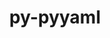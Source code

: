 ---
title: "py-pyyaml"
layout: cache
categories: [package, develop-2024-11-10]
meta: {"versions": ["5.4.1", "6.0.2"], "compilers": ["apple-clang@=15.0.0", "cce@=15.0.1", "gcc@=10.2.1", "gcc@=11.1.0", "gcc@=11.4.0", "gcc@=13.2.0", "gcc@=7.3.1", "gcc@=7.5.0", "gcc@=9.4.0", "oneapi@=2024.2.1"], "oss": ["amzn2", "centos7", "rhel8", "ubuntu18.04", "ubuntu20.04", "ubuntu22.04", "ubuntu24.04", "ventura"], "platforms": ["darwin", "linux"], "targets": ["aarch64", "neoverse_n1", "neoverse_v1", "neoverse_v2", "ppc64le", "x86_64_v3", "zen4"], "stacks": ["aws-isc", "aws-isc-aarch64", "data-vis-sdk", "developer-tools-darwin", "developer-tools-manylinux2014", "e4s", "e4s-cray-rhel", "e4s-neoverse-v2", "e4s-neoverse_v1", "e4s-oneapi", "e4s-power", "ml-darwin-aarch64-mps", "ml-linux-aarch64-cpu", "ml-linux-aarch64-cuda", "ml-linux-x86_64-cpu", "ml-linux-x86_64-cuda", "ml-linux-x86_64-rocm", "radiuss", "root"], "num_specs": 29, "num_specs_by_stack": {"root": 29, "developer-tools-darwin": 1, "ml-darwin-aarch64-mps": 2, "aws-isc-aarch64": 2, "aws-isc": 1, "developer-tools-manylinux2014": 1, "e4s-cray-rhel": 2, "radiuss": 3, "e4s-power": 1, "data-vis-sdk": 2, "e4s-neoverse_v1": 2, "e4s-neoverse-v2": 1, "e4s": 5, "e4s-oneapi": 2, "ml-linux-aarch64-cuda": 2, "ml-linux-aarch64-cpu": 2, "ml-linux-x86_64-rocm": 3, "ml-linux-x86_64-cpu": 2, "ml-linux-x86_64-cuda": 2}}
spec_details: [{"hash": "pmsok5mkemhuq5ow26qoxtbuuvrk5phg", "compiler": "apple-clang@=15.0.0", "versions": ["6.0.2"], "os": "ventura", "platform": "darwin", "target": "aarch64", "variants": ["build_system=python_pip", "+libyaml"], "stacks": ["root", "developer-tools-darwin", "ml-darwin-aarch64-mps"], "size": "-", "tarball": "https://binaries.spack.io/develop-2024-11-10/build_cache/darwin-ventura-aarch64/apple-clang-15.0.0/py-pyyaml-6.0.2/darwin-ventura-aarch64-apple-clang-15.0.0-py-pyyaml-6.0.2-pmsok5mkemhuq5ow26qoxtbuuvrk5phg.spack"}, {"hash": "74l3xkswj5smuvwohocwxq4y6kleybcw", "compiler": "apple-clang@=15.0.0", "versions": ["6.0.2"], "os": "ventura", "platform": "darwin", "target": "aarch64", "variants": ["build_system=python_pip", "+libyaml"], "stacks": ["root", "ml-darwin-aarch64-mps"], "size": "-", "tarball": "https://binaries.spack.io/develop-2024-11-10/build_cache/darwin-ventura-aarch64/apple-clang-15.0.0/py-pyyaml-6.0.2/darwin-ventura-aarch64-apple-clang-15.0.0-py-pyyaml-6.0.2-74l3xkswj5smuvwohocwxq4y6kleybcw.spack"}, {"hash": "kq4rmx6xqgx3cozdyj7746kccutqhees", "compiler": "gcc@=7.3.1", "versions": ["6.0.2"], "os": "amzn2", "platform": "linux", "target": "aarch64", "variants": ["build_system=python_pip", "+libyaml"], "stacks": ["root", "aws-isc-aarch64"], "size": "-", "tarball": "https://binaries.spack.io/develop-2024-11-10/build_cache/linux-amzn2-aarch64/gcc-7.3.1/py-pyyaml-6.0.2/linux-amzn2-aarch64-gcc-7.3.1-py-pyyaml-6.0.2-kq4rmx6xqgx3cozdyj7746kccutqhees.spack"}, {"hash": "u2ikhukbse7hgukoryha7qyit3qaig2b", "compiler": "gcc@=7.3.1", "versions": ["6.0.2"], "os": "amzn2", "platform": "linux", "target": "neoverse_n1", "variants": ["build_system=python_pip", "+libyaml"], "stacks": ["root", "aws-isc-aarch64"], "size": "-", "tarball": "https://binaries.spack.io/develop-2024-11-10/build_cache/linux-amzn2-neoverse_n1/gcc-7.3.1/py-pyyaml-6.0.2/linux-amzn2-neoverse_n1-gcc-7.3.1-py-pyyaml-6.0.2-u2ikhukbse7hgukoryha7qyit3qaig2b.spack"}, {"hash": "pyx4xbdxm2pdmrzjsptsbid4glscw7yn", "compiler": "gcc@=7.3.1", "versions": ["6.0.2"], "os": "amzn2", "platform": "linux", "target": "x86_64_v3", "variants": ["build_system=python_pip", "+libyaml"], "stacks": ["root", "aws-isc"], "size": "-", "tarball": "https://binaries.spack.io/develop-2024-11-10/build_cache/linux-amzn2-x86_64_v3/gcc-7.3.1/py-pyyaml-6.0.2/linux-amzn2-x86_64_v3-gcc-7.3.1-py-pyyaml-6.0.2-pyx4xbdxm2pdmrzjsptsbid4glscw7yn.spack"}, {"hash": "ptikyqrhbo2d4wcbzkqgy32vqx5u74jn", "compiler": "gcc@=10.2.1", "versions": ["6.0.2"], "os": "centos7", "platform": "linux", "target": "x86_64_v3", "variants": ["build_system=python_pip", "+libyaml"], "stacks": ["developer-tools-manylinux2014", "root"], "size": "-", "tarball": "https://binaries.spack.io/develop-2024-11-10/build_cache/linux-centos7-x86_64_v3/gcc-10.2.1/py-pyyaml-6.0.2/linux-centos7-x86_64_v3-gcc-10.2.1-py-pyyaml-6.0.2-ptikyqrhbo2d4wcbzkqgy32vqx5u74jn.spack"}, {"hash": "pypomzwloyc4x2fvyrulcp65pjxd73ib", "compiler": "cce@=15.0.1", "versions": ["6.0.2"], "os": "rhel8", "platform": "linux", "target": "zen4", "variants": ["build_system=python_pip", "+libyaml"], "stacks": ["root", "e4s-cray-rhel"], "size": "-", "tarball": "https://binaries.spack.io/develop-2024-11-10/build_cache/linux-rhel8-zen4/cce-15.0.1/py-pyyaml-6.0.2/linux-rhel8-zen4-cce-15.0.1-py-pyyaml-6.0.2-pypomzwloyc4x2fvyrulcp65pjxd73ib.spack"}, {"hash": "puy3mcxhzwxfmomfz2mrn57ri56vlkp6", "compiler": "cce@=15.0.1", "versions": ["6.0.2"], "os": "rhel8", "platform": "linux", "target": "zen4", "variants": ["build_system=python_pip", "+libyaml"], "stacks": ["root", "e4s-cray-rhel"], "size": "-", "tarball": "https://binaries.spack.io/develop-2024-11-10/build_cache/linux-rhel8-zen4/cce-15.0.1/py-pyyaml-6.0.2/linux-rhel8-zen4-cce-15.0.1-py-pyyaml-6.0.2-puy3mcxhzwxfmomfz2mrn57ri56vlkp6.spack"}, {"hash": "wv4hynaqfr4q6uglp3hinmac7azx2e2t", "compiler": "gcc@=7.5.0", "versions": ["6.0.2"], "os": "ubuntu18.04", "platform": "linux", "target": "x86_64_v3", "variants": ["build_system=python_pip", "+libyaml"], "stacks": ["root", "radiuss"], "size": "-", "tarball": "https://binaries.spack.io/develop-2024-11-10/build_cache/linux-ubuntu18.04-x86_64_v3/gcc-7.5.0/py-pyyaml-6.0.2/linux-ubuntu18.04-x86_64_v3-gcc-7.5.0-py-pyyaml-6.0.2-wv4hynaqfr4q6uglp3hinmac7azx2e2t.spack"}, {"hash": "ahs5l54j3ss6fa4d34wt4knup23cechi", "compiler": "gcc@=7.5.0", "versions": ["6.0.2"], "os": "ubuntu18.04", "platform": "linux", "target": "x86_64_v3", "variants": ["build_system=python_pip", "+libyaml"], "stacks": ["root", "radiuss"], "size": "-", "tarball": "https://binaries.spack.io/develop-2024-11-10/build_cache/linux-ubuntu18.04-x86_64_v3/gcc-7.5.0/py-pyyaml-6.0.2/linux-ubuntu18.04-x86_64_v3-gcc-7.5.0-py-pyyaml-6.0.2-ahs5l54j3ss6fa4d34wt4knup23cechi.spack"}, {"hash": "ftnngxzxuxtj2bobmi6wcsxblfiwuvzt", "compiler": "gcc@=7.5.0", "versions": ["5.4.1"], "os": "ubuntu18.04", "platform": "linux", "target": "x86_64_v3", "variants": ["build_system=python_pip", "+libyaml"], "stacks": ["root", "radiuss"], "size": "-", "tarball": "https://binaries.spack.io/develop-2024-11-10/build_cache/linux-ubuntu18.04-x86_64_v3/gcc-7.5.0/py-pyyaml-5.4.1/linux-ubuntu18.04-x86_64_v3-gcc-7.5.0-py-pyyaml-5.4.1-ftnngxzxuxtj2bobmi6wcsxblfiwuvzt.spack"}, {"hash": "nzvporqqxe6fttewtkr754zyj7jqw26v", "compiler": "gcc@=9.4.0", "versions": ["6.0.2"], "os": "ubuntu20.04", "platform": "linux", "target": "ppc64le", "variants": ["build_system=python_pip", "+libyaml"], "stacks": ["e4s-power", "root"], "size": "-", "tarball": "https://binaries.spack.io/develop-2024-11-10/build_cache/linux-ubuntu20.04-ppc64le/gcc-9.4.0/py-pyyaml-6.0.2/linux-ubuntu20.04-ppc64le-gcc-9.4.0-py-pyyaml-6.0.2-nzvporqqxe6fttewtkr754zyj7jqw26v.spack"}, {"hash": "53hpono7n7jli5m7hsg65dza3ovp37qz", "compiler": "gcc@=11.1.0", "versions": ["6.0.2"], "os": "ubuntu20.04", "platform": "linux", "target": "x86_64_v3", "variants": ["build_system=python_pip", "+libyaml"], "stacks": ["root", "data-vis-sdk"], "size": "-", "tarball": "https://binaries.spack.io/develop-2024-11-10/build_cache/linux-ubuntu20.04-x86_64_v3/gcc-11.1.0/py-pyyaml-6.0.2/linux-ubuntu20.04-x86_64_v3-gcc-11.1.0-py-pyyaml-6.0.2-53hpono7n7jli5m7hsg65dza3ovp37qz.spack"}, {"hash": "5qiwz2wpj4yc5trovwgo36hg5aw5n4on", "compiler": "gcc@=11.1.0", "versions": ["6.0.2"], "os": "ubuntu20.04", "platform": "linux", "target": "x86_64_v3", "variants": ["build_system=python_pip", "+libyaml"], "stacks": ["root", "data-vis-sdk"], "size": "-", "tarball": "https://binaries.spack.io/develop-2024-11-10/build_cache/linux-ubuntu20.04-x86_64_v3/gcc-11.1.0/py-pyyaml-6.0.2/linux-ubuntu20.04-x86_64_v3-gcc-11.1.0-py-pyyaml-6.0.2-5qiwz2wpj4yc5trovwgo36hg5aw5n4on.spack"}, {"hash": "3mor3aohgl72lhmlofzvwnr5roj4acvc", "compiler": "gcc@=11.4.0", "versions": ["6.0.2"], "os": "ubuntu22.04", "platform": "linux", "target": "neoverse_v1", "variants": ["build_system=python_pip", "+libyaml"], "stacks": ["e4s-neoverse_v1", "root"], "size": "-", "tarball": "https://binaries.spack.io/develop-2024-11-10/build_cache/linux-ubuntu22.04-neoverse_v1/gcc-11.4.0/py-pyyaml-6.0.2/linux-ubuntu22.04-neoverse_v1-gcc-11.4.0-py-pyyaml-6.0.2-3mor3aohgl72lhmlofzvwnr5roj4acvc.spack"}, {"hash": "3vhwgldigpeel7em3f3jdpelov3lq2b4", "compiler": "gcc@=11.4.0", "versions": ["6.0.2"], "os": "ubuntu22.04", "platform": "linux", "target": "neoverse_v1", "variants": ["build_system=python_pip", "+libyaml"], "stacks": ["e4s-neoverse_v1", "root"], "size": "-", "tarball": "https://binaries.spack.io/develop-2024-11-10/build_cache/linux-ubuntu22.04-neoverse_v1/gcc-11.4.0/py-pyyaml-6.0.2/linux-ubuntu22.04-neoverse_v1-gcc-11.4.0-py-pyyaml-6.0.2-3vhwgldigpeel7em3f3jdpelov3lq2b4.spack"}, {"hash": "7pesrzeyf7hv72ku2lkjw5uzpjxh64tk", "compiler": "gcc@=11.4.0", "versions": ["6.0.2"], "os": "ubuntu22.04", "platform": "linux", "target": "neoverse_v2", "variants": ["build_system=python_pip", "+libyaml"], "stacks": ["root", "e4s-neoverse-v2"], "size": "-", "tarball": "https://binaries.spack.io/develop-2024-11-10/build_cache/linux-ubuntu22.04-neoverse_v2/gcc-11.4.0/py-pyyaml-6.0.2/linux-ubuntu22.04-neoverse_v2-gcc-11.4.0-py-pyyaml-6.0.2-7pesrzeyf7hv72ku2lkjw5uzpjxh64tk.spack"}, {"hash": "ja2uzroauwj5ncthhfffals3klw2kk2u", "compiler": "gcc@=11.4.0", "versions": ["6.0.2"], "os": "ubuntu22.04", "platform": "linux", "target": "x86_64_v3", "variants": ["build_system=python_pip", "+libyaml"], "stacks": ["root", "e4s"], "size": "-", "tarball": "https://binaries.spack.io/develop-2024-11-10/build_cache/linux-ubuntu22.04-x86_64_v3/gcc-11.4.0/py-pyyaml-6.0.2/linux-ubuntu22.04-x86_64_v3-gcc-11.4.0-py-pyyaml-6.0.2-ja2uzroauwj5ncthhfffals3klw2kk2u.spack"}, {"hash": "p4oyezqpzjq4ggkuotakfeqc5xn4y23x", "compiler": "gcc@=11.4.0", "versions": ["6.0.2"], "os": "ubuntu22.04", "platform": "linux", "target": "x86_64_v3", "variants": ["build_system=python_pip", "+libyaml"], "stacks": ["root", "e4s"], "size": "-", "tarball": "https://binaries.spack.io/develop-2024-11-10/build_cache/linux-ubuntu22.04-x86_64_v3/gcc-11.4.0/py-pyyaml-6.0.2/linux-ubuntu22.04-x86_64_v3-gcc-11.4.0-py-pyyaml-6.0.2-p4oyezqpzjq4ggkuotakfeqc5xn4y23x.spack"}, {"hash": "ggpx3otgpiisainaz3usn7upfd2mwqkn", "compiler": "gcc@=11.4.0", "versions": ["6.0.2"], "os": "ubuntu22.04", "platform": "linux", "target": "x86_64_v3", "variants": ["build_system=python_pip", "+libyaml"], "stacks": ["root", "e4s"], "size": "-", "tarball": "https://binaries.spack.io/develop-2024-11-10/build_cache/linux-ubuntu22.04-x86_64_v3/gcc-11.4.0/py-pyyaml-6.0.2/linux-ubuntu22.04-x86_64_v3-gcc-11.4.0-py-pyyaml-6.0.2-ggpx3otgpiisainaz3usn7upfd2mwqkn.spack"}, {"hash": "axrw3dw655q7mtk4xyytmhpej3itd2zy", "compiler": "gcc@=11.4.0", "versions": ["6.0.2"], "os": "ubuntu22.04", "platform": "linux", "target": "x86_64_v3", "variants": ["build_system=python_pip", "+libyaml"], "stacks": ["root", "e4s"], "size": "-", "tarball": "https://binaries.spack.io/develop-2024-11-10/build_cache/linux-ubuntu22.04-x86_64_v3/gcc-11.4.0/py-pyyaml-6.0.2/linux-ubuntu22.04-x86_64_v3-gcc-11.4.0-py-pyyaml-6.0.2-axrw3dw655q7mtk4xyytmhpej3itd2zy.spack"}, {"hash": "ljvmq5vwv4a2vtxz2j3hzjkio4modsz5", "compiler": "gcc@=11.4.0", "versions": ["6.0.2"], "os": "ubuntu22.04", "platform": "linux", "target": "x86_64_v3", "variants": ["build_system=python_pip", "+libyaml"], "stacks": ["root", "e4s"], "size": "-", "tarball": "https://binaries.spack.io/develop-2024-11-10/build_cache/linux-ubuntu22.04-x86_64_v3/gcc-11.4.0/py-pyyaml-6.0.2/linux-ubuntu22.04-x86_64_v3-gcc-11.4.0-py-pyyaml-6.0.2-ljvmq5vwv4a2vtxz2j3hzjkio4modsz5.spack"}, {"hash": "crqouyspwstw35grysqf3td7262d2ju5", "compiler": "oneapi@=2024.2.1", "versions": ["6.0.2"], "os": "ubuntu22.04", "platform": "linux", "target": "x86_64_v3", "variants": ["build_system=python_pip", "+libyaml"], "stacks": ["root", "e4s-oneapi"], "size": "-", "tarball": "https://binaries.spack.io/develop-2024-11-10/build_cache/linux-ubuntu22.04-x86_64_v3/oneapi-2024.2.1/py-pyyaml-6.0.2/linux-ubuntu22.04-x86_64_v3-oneapi-2024.2.1-py-pyyaml-6.0.2-crqouyspwstw35grysqf3td7262d2ju5.spack"}, {"hash": "4alnus2j4i4hpypihvumeiyjsbnhlrpo", "compiler": "oneapi@=2024.2.1", "versions": ["6.0.2"], "os": "ubuntu22.04", "platform": "linux", "target": "x86_64_v3", "variants": ["build_system=python_pip", "+libyaml"], "stacks": ["root", "e4s-oneapi"], "size": "-", "tarball": "https://binaries.spack.io/develop-2024-11-10/build_cache/linux-ubuntu22.04-x86_64_v3/oneapi-2024.2.1/py-pyyaml-6.0.2/linux-ubuntu22.04-x86_64_v3-oneapi-2024.2.1-py-pyyaml-6.0.2-4alnus2j4i4hpypihvumeiyjsbnhlrpo.spack"}, {"hash": "z2jon46plodpkef2f5a7yrght4tft2t6", "compiler": "gcc@=13.2.0", "versions": ["6.0.2"], "os": "ubuntu24.04", "platform": "linux", "target": "aarch64", "variants": ["build_system=python_pip", "+libyaml"], "stacks": ["root", "ml-linux-aarch64-cuda", "ml-linux-aarch64-cpu"], "size": "-", "tarball": "https://binaries.spack.io/develop-2024-11-10/build_cache/linux-ubuntu24.04-aarch64/gcc-13.2.0/py-pyyaml-6.0.2/linux-ubuntu24.04-aarch64-gcc-13.2.0-py-pyyaml-6.0.2-z2jon46plodpkef2f5a7yrght4tft2t6.spack"}, {"hash": "x7y3ua5yd4fv3ducy52kpwsvwk3kvvh7", "compiler": "gcc@=13.2.0", "versions": ["6.0.2"], "os": "ubuntu24.04", "platform": "linux", "target": "aarch64", "variants": ["build_system=python_pip", "+libyaml"], "stacks": ["root", "ml-linux-aarch64-cuda", "ml-linux-aarch64-cpu"], "size": "-", "tarball": "https://binaries.spack.io/develop-2024-11-10/build_cache/linux-ubuntu24.04-aarch64/gcc-13.2.0/py-pyyaml-6.0.2/linux-ubuntu24.04-aarch64-gcc-13.2.0-py-pyyaml-6.0.2-x7y3ua5yd4fv3ducy52kpwsvwk3kvvh7.spack"}, {"hash": "lljlkz7whphyxwr2eynrpicup67g5fnv", "compiler": "gcc@=13.2.0", "versions": ["6.0.2"], "os": "ubuntu24.04", "platform": "linux", "target": "x86_64_v3", "variants": ["build_system=python_pip", "+libyaml"], "stacks": ["root", "ml-linux-x86_64-rocm"], "size": "-", "tarball": "https://binaries.spack.io/develop-2024-11-10/build_cache/linux-ubuntu24.04-x86_64_v3/gcc-13.2.0/py-pyyaml-6.0.2/linux-ubuntu24.04-x86_64_v3-gcc-13.2.0-py-pyyaml-6.0.2-lljlkz7whphyxwr2eynrpicup67g5fnv.spack"}, {"hash": "5anh3gvw2xtzpuh655yq4wcmb4wb7hp4", "compiler": "gcc@=13.2.0", "versions": ["6.0.2"], "os": "ubuntu24.04", "platform": "linux", "target": "x86_64_v3", "variants": ["build_system=python_pip", "+libyaml"], "stacks": ["ml-linux-x86_64-cpu", "root", "ml-linux-x86_64-cuda", "ml-linux-x86_64-rocm"], "size": "-", "tarball": "https://binaries.spack.io/develop-2024-11-10/build_cache/linux-ubuntu24.04-x86_64_v3/gcc-13.2.0/py-pyyaml-6.0.2/linux-ubuntu24.04-x86_64_v3-gcc-13.2.0-py-pyyaml-6.0.2-5anh3gvw2xtzpuh655yq4wcmb4wb7hp4.spack"}, {"hash": "csuooekuap2smflb2rp2tjtfjlnmn6jq", "compiler": "gcc@=13.2.0", "versions": ["6.0.2"], "os": "ubuntu24.04", "platform": "linux", "target": "x86_64_v3", "variants": ["build_system=python_pip", "+libyaml"], "stacks": ["ml-linux-x86_64-cpu", "root", "ml-linux-x86_64-cuda", "ml-linux-x86_64-rocm"], "size": "-", "tarball": "https://binaries.spack.io/develop-2024-11-10/build_cache/linux-ubuntu24.04-x86_64_v3/gcc-13.2.0/py-pyyaml-6.0.2/linux-ubuntu24.04-x86_64_v3-gcc-13.2.0-py-pyyaml-6.0.2-csuooekuap2smflb2rp2tjtfjlnmn6jq.spack"}]
---